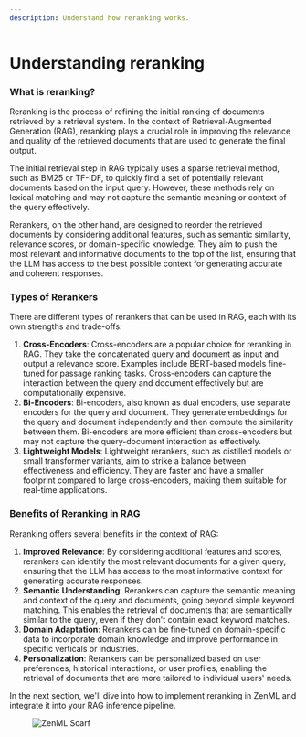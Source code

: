 ```yaml
---
description: Understand how reranking works.
---
```


# Understanding reranking

### What is reranking?

Reranking is the process of refining the initial ranking of documents retrieved by a retrieval system. In the context of Retrieval-Augmented Generation (RAG), reranking plays a crucial role in improving the relevance and quality of the retrieved documents that are used to generate the final output.

The initial retrieval step in RAG typically uses a sparse retrieval method, such as BM25 or TF-IDF, to quickly find a set of potentially relevant documents based on the input query. However, these methods rely on lexical matching and may not capture the semantic meaning or context of the query effectively.

Rerankers, on the other hand, are designed to reorder the retrieved documents by considering additional features, such as semantic similarity, relevance scores, or domain-specific knowledge. They aim to push the most relevant and informative documents to the top of the list, ensuring that the LLM has access to the best possible context for generating accurate and coherent responses.

### Types of Rerankers

There are different types of rerankers that can be used in RAG, each with its own strengths and trade-offs:

1. **Cross-Encoders**: Cross-encoders are a popular choice for reranking in RAG. They take the concatenated query and document as input and output a relevance score. Examples include BERT-based models fine-tuned for passage ranking tasks. Cross-encoders can capture the interaction between the query and document effectively but are computationally expensive.
2. **Bi-Encoders**: Bi-encoders, also known as dual encoders, use separate encoders for the query and document. They generate embeddings for the query and document independently and then compute the similarity between them. Bi-encoders are more efficient than cross-encoders but may not capture the query-document interaction as effectively.
3. **Lightweight Models**: Lightweight rerankers, such as distilled models or small transformer variants, aim to strike a balance between effectiveness and efficiency. They are faster and have a smaller footprint compared to large cross-encoders, making them suitable for real-time applications.

### Benefits of Reranking in RAG

Reranking offers several benefits in the context of RAG:

1. **Improved Relevance**: By considering additional features and scores, rerankers can identify the most relevant documents for a given query, ensuring that the LLM has access to the most informative context for generating accurate responses.
2. **Semantic Understanding**: Rerankers can capture the semantic meaning and context of the query and documents, going beyond simple keyword matching. This enables the retrieval of documents that are semantically similar to the query, even if they don't contain exact keyword matches.
3. **Domain Adaptation**: Rerankers can be fine-tuned on domain-specific data to incorporate domain knowledge and improve performance in specific verticals or industries.
4. **Personalization**: Rerankers can be personalized based on user preferences, historical interactions, or user profiles, enabling the retrieval of documents that are more tailored to individual users' needs.

In the next section, we'll dive into how to implement reranking in ZenML and integrate it into your RAG inference pipeline.

<figure><img src="https://static.scarf.sh/a.png?x-pxid=f0b4f458-0a54-4fcd-aa95-d5ee424815bc" alt="ZenML Scarf"><figcaption></figcaption></figure>
